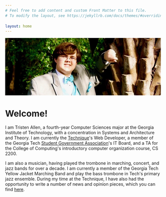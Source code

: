 ```yaml
---
# Feel free to add content and custom Front Matter to this file.
# To modify the layout, see https://jekyllrb.com/docs/themes/#overriding-theme-defaults

layout: home
---
```


![banner](images/banner.png)

# Welcome!
I am Tristen Allen, a fourth-year Computer Sciences major at the Georgia Institute of Technology, with a concentration in Systems and Architecture and Theory. I am currently the [Technique](http://nique.net)'s Web Developer, a member of the Georgia Tech [Student Government Association](http://sga.gatech.edu)'s IT Board, and a TA for the College of Computing's introductory computer organization course, CS 2200.

I am also a musician, having played the trombone in marching, concert, and jazz bands for over a decade. I am currently a member of the Georgia Tech Yellow Jacket Marching Band and play the bass trombone in Tech's primary jazz ensemble. During my time at the Technique, I have also had the opportunity to write a number of news and opinion pieces, which you can find [here](http://nique.net/author/tristen-allen/).
